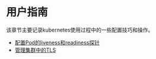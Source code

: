 # 用户指南

该章节主要记录kubernetes使用过程中的一些配置技巧和操作。

- [配置Pod的liveness和readiness探针](configure-liveness-readiness-probes.md)
- [管理集群中的TLS](managing-tls-in-a-cluster.md)

